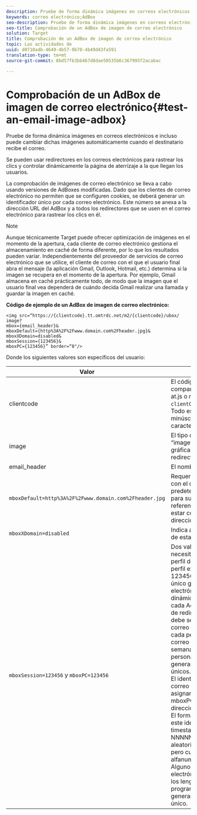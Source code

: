 ```yaml
---
description: Pruebe de forma dinámica imágenes en correos electrónicos e incluso puede cambiar dichas imágenes automáticamente cuando el destinatario recibe el correo.
keywords: correo electrónico;AdBox
seo-description: Pruebe de forma dinámica imágenes en correos electrónicos e incluso puede cambiar dichas imágenes automáticamente cuando el destinatario recibe el correo.
seo-title: Comprobación de un AdBox de imagen de correo electrónico
solution: Target
title: Comprobación de un AdBox de imagen de correo electrónico
topic: Las actividades de
uuid: d0710adb-4649-4b57-9b70-4b49d43fa591
translation-type: tm+mt
source-git-commit: 8bd57fb3bb467d8dae50535b6c367995f2acabac

---
```



# Comprobación de un AdBox de imagen de correo electrónico{#test-an-email-image-adbox}

Pruebe de forma dinámica imágenes en correos electrónicos e incluso puede cambiar dichas imágenes automáticamente cuando el destinatario recibe el correo.

Se pueden usar redirectores en los correos electrónicos para rastrear los clics y controlar dinámicamente la página de aterrizaje a la que llegan los usuarios.

La comprobación de imágenes de correo electrónico se lleva a cabo usando versiones de AdBoxes modificadas. Dado que los clientes de correo electrónico no permiten que se configuren cookies, se deberá generar un identificador único por cada correo electrónico. Este número se anexa a la dirección URL del AdBox y a todos los redirectores que se usen en el correo electrónico para rastrear los clics en él.

>[!NOTE]
>
>Aunque técnicamente Target puede ofrecer optimización de imágenes en el momento de la apertura, cada cliente de correo electrónico gestiona el almacenamiento en caché de forma diferente, por lo que los resultados pueden variar. Independientemente del proveedor de servicios de correo electrónico que se utilice, el cliente de correo con el que el usuario final abra el mensaje (la aplicación Gmail, Outlook, Hotmail, etc.) determina si la imagen se recupera en el momento de la apertura. Por ejemplo, Gmail almacena en caché prácticamente todo, de modo que la imagen que el usuario final vea dependerá de cuándo decida Gmail realizar una llamada y guardar la imagen en caché.

**Código de ejemplo de un AdBox de imagen de correo electrónico:**

```
<img src=“https://{clientcode}.tt.omtrdc.net/m2/​{clientcode}/ubox/​image?
mbox={email_header}&
mboxDefault=​{http%3A%2F%2Fwww.domain.com%2Fheader.jpg}&
mboxXDomain=disabled&
mboxSession={123456}&
mboxPC={123456}” border=“0"/>
```

Donde los siguientes valores son específicos del usuario:

| Valor | Descripción |
|--- |--- |
| clientcode | El código de cliente de su compañía: Lo encontrará en at.js o mbox.js como `clientCode='yourclientcode'`. Todo esto se escribe en minúsculas y no contiene caracteres especiales. |
| image | El tipo de oferta. Siempre es “image” para las publicidades gráficas y “page” para los redirectores. |
| email_header | El nombre del AdBox. |
| `mboxDefault=http%3A%2F%2Fwww.domain.com%2Fheader.jpg` | Requerido. Reemplace la URL con el contenido predeterminado apropiado para su adbox. Debe ser una referencia absoluta y debe estar codificado en la dirección URL. |
| `mboxXDomain=disabled` | Indica a Target que no trate de establecer una cookie. |
| `mboxSession=123456` y `mboxPC=123456` | Dos valores que Target necesita para combinar el perfil de este usuario con el perfil existente para el sitio. 123456 es el identificador único generado por el correo electrónico. Inserte dinámicamente este valor en cada AdBox y dirección URL de redirector. Este número debe ser único de cada correo electrónico enviado a cada persona. Si se envía un correo electrónico semanalmente a 1000 personas, será necesario generar 1000 identificadores únicos.<br>El identificador único por correo electrónico se debe asignar a mboxSession y a mboxPC en cada AdBox y dirección URL de redirector. El formato recomendado para este identificador es timestamp-NNNNN donde NNNNN es un número aleatorio de cinco dígitos, pero cualquier formato alfanumérico funcionará. Algunos servicios de correo electrónico masivo y todos los lenguajes de programación pueden generar este identificador único. |
